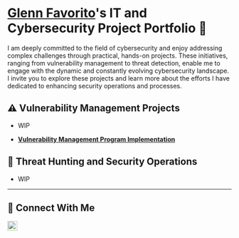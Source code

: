 # <a href="https://www.linkedin.com/in/glenn-favorito/">Glenn Favorito</a>'s IT and Cybersecurity Project Portfolio 🔐

I am deeply committed to the field of cybersecurity and enjoy addressing complex challenges through practical, hands-on projects. These initiatives, ranging from vulnerability management to threat detection, enable me to engage with the dynamic and constantly evolving cybersecurity landscape. I invite you to explore these projects and learn more about the efforts I have dedicated to enhancing security operations and processes.


## ⚠️ Vulnerability Management Projects
- WIP

- **[Vulnerability Management Program Implementation](https://github.com/GGCasual/Vulnerability-Management-Program)**
<!--
- **[Programmatic Vulnerability Remediations (PowerShell and BASH)](https://github.com/joshcybertest/programmatic-vulnerability-remediations)**
-->
## 🚨 Threat Hunting and Security Operations
- WIP
<!--- 
- **[Threat Hunting Scenario (Tor Browser Usage)](https://github.com/joshmadakor0/threat-hunting-scenario-tor)**
-->

<hr/>

## 🤳 Connect With Me

[<img align="left" alt="glenn | LinkedIn" width="22px" src="https://i.sstatic.net/gVE0j.png" />][linkedin]

[linkedin]: https://www.linkedin.com/in/glenn-favorito/
   


<!--
<img width="35" alt="image" src="https://github.com/user-attachments/assets/2f41c7cd-5ea8-4475-b451-a37161b6c3fb"> 
<img width="35" alt="image" src="https://github.com/user-attachments/assets/77649969-9910-4994-8b96-74a116cfb2a8">
-->

<!--
**GGCasual/GGCasual** is a ✨ _special_ ✨ repository because its `README.md` (this file) appears on your GitHub profile.

Here are some ideas to get you started:

- 🔭 I’m currently working on ...
- 🌱 I’m currently learning ...
- 👯 I’m looking to collaborate on ...
- 🤔 I’m looking for help with ...
- 💬 Ask me about ...
- 📫 How to reach me: ...
- 😄 Pronouns: ...
- ⚡ Fun fact: ...
-->
